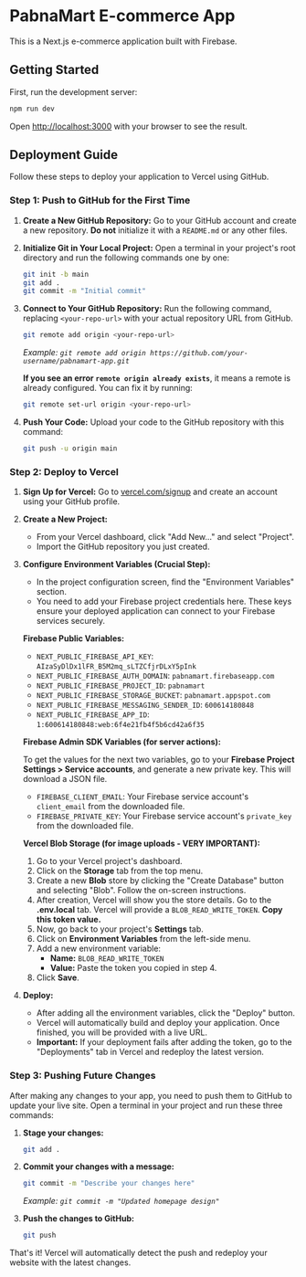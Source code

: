 
# PabnaMart E-commerce App

This is a Next.js e-commerce application built with Firebase.

## Getting Started

First, run the development server:

```bash
npm run dev
```

Open [http://localhost:3000](http://localhost:3000) with your browser to see the result.

## Deployment Guide

Follow these steps to deploy your application to Vercel using GitHub.

### Step 1: Push to GitHub for the First Time

1.  **Create a New GitHub Repository:**
    Go to your GitHub account and create a new repository. **Do not** initialize it with a `README.md` or any other files.

2.  **Initialize Git in Your Local Project:**
    Open a terminal in your project's root directory and run the following commands one by one:
    ```bash
    git init -b main
    git add .
    git commit -m "Initial commit"
    ```

3.  **Connect to Your GitHub Repository:**
    Run the following command, replacing `<your-repo-url>` with your actual repository URL from GitHub.
    ```bash
    git remote add origin <your-repo-url>
    ```
    *Example: `git remote add origin https://github.com/your-username/pabnamart-app.git`*
    
    **If you see an error `remote origin already exists`**, it means a remote is already configured. You can fix it by running:
    ```bash
    git remote set-url origin <your-repo-url>
    ```

4.  **Push Your Code:**
    Upload your code to the GitHub repository with this command:
    ```bash
    git push -u origin main
    ```

### Step 2: Deploy to Vercel

1.  **Sign Up for Vercel:**
    Go to [vercel.com/signup](https://vercel.com/signup) and create an account using your GitHub profile.

2.  **Create a New Project:**
    - From your Vercel dashboard, click "Add New..." and select "Project".
    - Import the GitHub repository you just created.

3.  **Configure Environment Variables (Crucial Step):**
    - In the project configuration screen, find the "Environment Variables" section.
    - You need to add your Firebase project credentials here. These keys ensure your deployed application can connect to your Firebase services securely.

    **Firebase Public Variables:**
    
    *   `NEXT_PUBLIC_FIREBASE_API_KEY`: `AIzaSyDlDx1lFR_B5M2mq_sLTZCfjrDLxY5pInk`
    *   `NEXT_PUBLIC_FIREBASE_AUTH_DOMAIN`: `pabnamart.firebaseapp.com`
    *   `NEXT_PUBLIC_FIREBASE_PROJECT_ID`: `pabnamart`
    *   `NEXT_PUBLIC_FIREBASE_STORAGE_BUCKET`: `pabnamart.appspot.com`
    *   `NEXT_PUBLIC_FIREBASE_MESSAGING_SENDER_ID`: `600614180848`
    *   `NEXT_PUBLIC_FIREBASE_APP_ID`: `1:600614180848:web:6f4e21fb4f5b6cd42a6f35`
    
    **Firebase Admin SDK Variables (for server actions):**
    
    To get the values for the next two variables, go to your **Firebase Project Settings > Service accounts**, and generate a new private key. This will download a JSON file.
    
    *   `FIREBASE_CLIENT_EMAIL`: Your Firebase service account's `client_email` from the downloaded file.
    *   `FIREBASE_PRIVATE_KEY`: Your Firebase service account's `private_key` from the downloaded file.

    **Vercel Blob Storage (for image uploads - VERY IMPORTANT):**

    1.  Go to your Vercel project's dashboard.
    2.  Click on the **Storage** tab from the top menu.
    3.  Create a new **Blob** store by clicking the "Create Database" button and selecting "Blob". Follow the on-screen instructions.
    4.  After creation, Vercel will show you the store details. Go to the **.env.local** tab. Vercel will provide a `BLOB_READ_WRITE_TOKEN`. **Copy this token value.**
    5.  Now, go back to your project's **Settings** tab.
    6.  Click on **Environment Variables** from the left-side menu.
    7.  Add a new environment variable:
        -   **Name:** `BLOB_READ_WRITE_TOKEN`
        -   **Value:** Paste the token you copied in step 4.
    8.  Click **Save**.

4.  **Deploy:**
    - After adding all the environment variables, click the "Deploy" button.
    - Vercel will automatically build and deploy your application. Once finished, you will be provided with a live URL.
    - **Important:** If your deployment fails after adding the token, go to the "Deployments" tab in Vercel and redeploy the latest version.

### Step 3: Pushing Future Changes

After making any changes to your app, you need to push them to GitHub to update your live site. Open a terminal in your project and run these three commands:

1.  **Stage your changes:**
    ```bash
    git add .
    ```

2.  **Commit your changes with a message:**
    ```bash
    git commit -m "Describe your changes here"
    ```
    *Example: `git commit -m "Updated homepage design"`*

3.  **Push the changes to GitHub:**
    ```bash
    git push
    ```

That's it! Vercel will automatically detect the push and redeploy your website with the latest changes.
